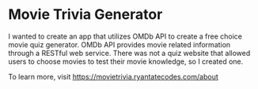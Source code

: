# Movie Trivia Generator

I wanted to create an app that utilizes OMDb API to create a free choice movie quiz generator. OMDb API provides movie related information through a RESTful web service. There was not a quiz website that allowed users to choose movies to test their movie knowledge, so I created one.

To learn more, visit https://movietrivia.ryantatecodes.com/about